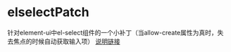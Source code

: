 # elselectPatch
针对element-ui中el-select组件的一个小补丁（当allow-create属性为真时，失去焦点的时候自动获取输入项）
[说明链接](https://mp.weixin.qq.com/s?__biz=MzIwNjc5ODA1Mw==&mid=2247483970&idx=1&sn=5210d3d43127045135e9ac6ee7214cb3&chksm=971d6fc8a06ae6de6793a175584cf5b9f89e38ec608cf7c511567cb5cb2078c1477c8682f2f9&token=149891520&lang=zh_CN#rd)
